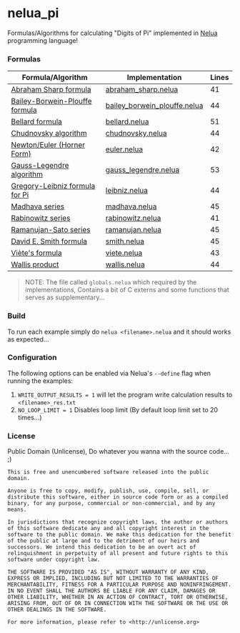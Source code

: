 # nelua_pi

Formulas/Algorithms for calculating "Digits of Pi" implemented in [Nelua](https://nelua.io) programming language!

### Formulas

| Formula/Algorithm                   | Implementation                    | Lines |
|-------------------------------------|-----------------------------------|-------|
| [Abraham Sharp formula][1]          | [abraham_sharp.nelua][2]          | 41    |
| [Bailey-Borwein-Plouffe formula][3] | [bailey_borwein_plouffe.nelua][4] | 44    |
| [Bellard formula][5]                | [bellard.nelua][6]                | 51    |
| [Chudnovsky algorithm][7]           | [chudnovsky.nelua][8]             | 44    |
| [Newton/Euler (Horner Form)][9]     | [euler.nelua][10]                 | 42    |
| [Gauss-Legendre algorithm][11]      | [gauss_legendre.nelua][12]        | 53    |
| [Gregory-Leibniz formula for Pi][13]| [leibniz.nelua][14]               | 44    |
| [Madhava series][15]                | [madhava.nelua][16]               | 45    |
| [Rabinowitz series][17]             | [rabinowitz.nelua][18]            | 41    |
| [Ramanujan-Sato series][19]         | [ramanujan.nelua][20]             | 45    |
| [David E. Smith formula][21]        | [smith.nelua][22]                 | 45    |
| [Viète's formula][23]               | [viete.nelua][24]                 | 43    |
| [Wallis product][25]                | [wallis.nelua][26]                | 44    |

> NOTE: The file called `globals.nelua` which required by the implementations, Contains a bit of C externs and some functions that serves as supplementary...

[1]: https://mathworld.wolfram.com/PiFormulas.html
[2]: https://github.com/Rabios/nelua_pi/blob/main/abraham_sharp.nelua

[3]: https://en.wikipedia.org/wiki/Bailey%E2%80%93Borwein%E2%80%93Plouffe_formula
[4]: https://github.com/Rabios/nelua_pi/blob/main/bailey_borwein_plouffe.nelua

[5]: https://en.wikipedia.org/wiki/Bellard%27s_formula
[6]: https://github.com/Rabios/nelua_pi/blob/main/bellard.nelua

[7]: https://en.wikipedia.org/wiki/Chudnovsky_algorithm
[8]: https://github.com/Rabios/nelua_pi/blob/main/chudnovsky.nelua

[9]: https://mathworld.wolfram.com/ConvergenceImprovement.html
[10]: https://github.com/Rabios/nelua_pi/blob/main/euler.nelua

[11]: https://en.wikipedia.org/wiki/Gauss%E2%80%93Legendre_algorithm
[12]: https://github.com/Rabios/nelua_pi/blob/main/gauss_legendre.nelua

[13]: https://en.wikipedia.org/wiki/Leibniz_formula_for_pi
[14]: https://github.com/Rabios/nelua_pi/blob/main/leibniz.nelua

[15]: https://en.wikipedia.org/wiki/Madhava_series
[16]: https://github.com/Rabios/nelua_pi/blob/main/madhava.nelua

[17]: https://www.cut-the-knot.org/Curriculum/Algorithms/SpigotForPi.shtml
[18]: https://github.com/Rabios/nelua_pi/blob/main/rabinowitz.nelua

[19]: https://en.wikipedia.org/wiki/Ramanujan%E2%80%93Sato_series
[20]: https://github.com/Rabios/nelua_pi/blob/main/ramanujan.nelua

[21]: http://www.amazon.com/exec/obidos/ASIN/0486204294/ref=nosim/ericstreasuretro
[22]: https://github.com/Rabios/nelua_pi/blob/main/smith.nelua

[23]: https://en.wikipedia.org/wiki/Vi%C3%A8te%27s_formula
[24]: https://github.com/Rabios/nelua_pi/blob/main/viete.nelua

[25]: https://en.wikipedia.org/wiki/Wallis_product
[26]: https://github.com/Rabios/nelua_pi/blob/main/wallis.nelua

### Build

To run each example simply do `nelua <filename>.nelua` and it should works as expected...

### Configuration

The following options can be enabled via Nelua's `--define` flag when running the examples:

1. `WRITE_OUTPUT_RESULTS = 1` will let the program write calculation results to `<filename>_res.txt`
2. `NO_LOOP_LIMIT = 1` Disables loop limit (By default loop limit set to 20 times...)

### License

Public Domain (Unlicense), Do whatever you wanna with the source code... ;)

```
This is free and unencumbered software released into the public domain.

Anyone is free to copy, modify, publish, use, compile, sell, or
distribute this software, either in source code form or as a compiled
binary, for any purpose, commercial or non-commercial, and by any
means.

In jurisdictions that recognize copyright laws, the author or authors
of this software dedicate any and all copyright interest in the
software to the public domain. We make this dedication for the benefit
of the public at large and to the detriment of our heirs and
successors. We intend this dedication to be an overt act of
relinquishment in perpetuity of all present and future rights to this
software under copyright law.

THE SOFTWARE IS PROVIDED "AS IS", WITHOUT WARRANTY OF ANY KIND,
EXPRESS OR IMPLIED, INCLUDING BUT NOT LIMITED TO THE WARRANTIES OF
MERCHANTABILITY, FITNESS FOR A PARTICULAR PURPOSE AND NONINFRINGEMENT.
IN NO EVENT SHALL THE AUTHORS BE LIABLE FOR ANY CLAIM, DAMAGES OR
OTHER LIABILITY, WHETHER IN AN ACTION OF CONTRACT, TORT OR OTHERWISE,
ARISING FROM, OUT OF OR IN CONNECTION WITH THE SOFTWARE OR THE USE OR
OTHER DEALINGS IN THE SOFTWARE.

For more information, please refer to <http://unlicense.org>
```
